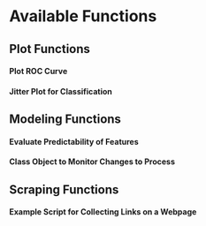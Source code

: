 # Available Functions

## Plot Functions

#### Plot ROC Curve

#### Jitter Plot for Classification

## Modeling Functions

#### Evaluate Predictability of Features

#### Class Object to Monitor Changes to Process

## Scraping Functions

#### Example Script for Collecting Links on a Webpage
